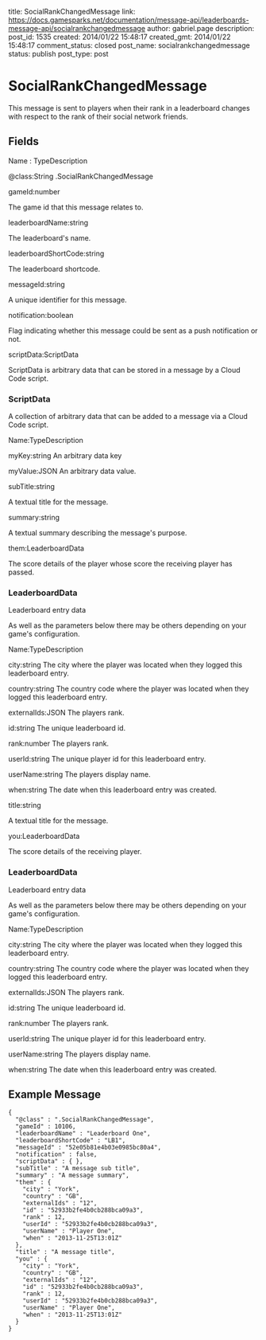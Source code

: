 title: SocialRankChangedMessage
link: https://docs.gamesparks.net/documentation/message-api/leaderboards-message-api/socialrankchangedmessage
author: gabriel.page
description: 
post_id: 1535
created: 2014/01/22 15:48:17
created_gmt: 2014/01/22 15:48:17
comment_status: closed
post_name: socialrankchangedmessage
status: publish
post_type: post

<!--This message is sent to players when their rank in a leaderboard changes with respect to the rank of their social network friends. -->

# SocialRankChangedMessage

This message is sent to players when their rank in a leaderboard changes with respect to the rank of their social network friends.

## Fields

Name : TypeDescription

@class:String
.SocialRankChangedMessage

gameId:number

The game id that this message relates to.

leaderboardName:string

The leaderboard's name.

leaderboardShortCode:string

The leaderboard shortcode.

messageId:string

A unique identifier for this message.

notification:boolean

Flag indicating whether this message could be sent as a push notification or not.

scriptData:ScriptData

ScriptData is arbitrary data that can be stored in a message by a Cloud Code script.

### ScriptData

A collection of arbitrary data that can be added to a message via a Cloud Code script.

Name:TypeDescription

myKey:string
An arbitrary data key

myValue:JSON
An arbitrary data value.

subTitle:string

A textual title for the message.

summary:string

A textual summary describing the message's purpose.

them:LeaderboardData

The score details of the player whose score the receiving player has passed.

### LeaderboardData

Leaderboard entry data

As well as the parameters below there may be others depending on your game's configuration.

Name:TypeDescription

city:string
The city where the player was located when they logged this leaderboard entry.

country:string
The country code where the player was located when they logged this leaderboard entry.

externalIds:JSON
The players rank.

id:string
The unique leaderboard id.

rank:number
The players rank.

userId:string
The unique player id for this leaderboard entry.

userName:string
The players display name.

when:string
The date when this leaderboard entry was created.

title:string

A textual title for the message.

you:LeaderboardData

The score details of the receiving player.

### LeaderboardData

Leaderboard entry data

As well as the parameters below there may be others depending on your game's configuration.

Name:TypeDescription

city:string
The city where the player was located when they logged this leaderboard entry.

country:string
The country code where the player was located when they logged this leaderboard entry.

externalIds:JSON
The players rank.

id:string
The unique leaderboard id.

rank:number
The players rank.

userId:string
The unique player id for this leaderboard entry.

userName:string
The players display name.

when:string
The date when this leaderboard entry was created.
  


## Example Message
    
    
    {
      "@class" : ".SocialRankChangedMessage",
      "gameId" : 10106,
      "leaderboardName" : "Leaderboard One",
      "leaderboardShortCode" : "LB1",
      "messageId" : "52e05b81e4b03e0985bc80a4",
      "notification" : false,
      "scriptData" : { },
      "subTitle" : "A message sub title",
      "summary" : "A message summary",
      "them" : {
        "city" : "York",
        "country" : "GB",
        "externalIds" : "12",
        "id" : "52933b2fe4b0cb288bca09a3",
        "rank" : 12,
        "userId" : "52933b2fe4b0cb288bca09a3",
        "userName" : "Player One",
        "when" : "2013-11-25T13:01Z"
      },
      "title" : "A message title",
      "you" : {
        "city" : "York",
        "country" : "GB",
        "externalIds" : "12",
        "id" : "52933b2fe4b0cb288bca09a3",
        "rank" : 12,
        "userId" : "52933b2fe4b0cb288bca09a3",
        "userName" : "Player One",
        "when" : "2013-11-25T13:01Z"
      }
    }